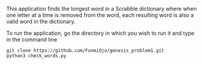 This application finds the longest word in a Scrabble dictionary where when one
letter at a time is removed from the word, each resulting word is also a valid
word in the dictionary.

To run the application, go the directory in which you wish to run it and type in
the command line
```
git clone https://github.com/FunmiOjo/genesis_problem1.git 
python3 check_words.py
```
